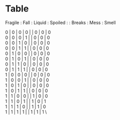 # Table

Fragile : Fall  : Liquid : Spoiled :  :  Breaks  : Mess    : Smell

 0      |  0    |   0    |  0      |  |    0     |   0     |   0 \
 0      |  0    |   0    |  1      |  |    0     |   0     |   0 \
 0      |  0    |   1    |  0      |  |    0     |   0     |   0 \
 0      |  0    |   1    |  1      |  |    0     |   0     |   0 \
 0      |  1    |   0    |  0      |  |    0     |   0     |   0 \
 0      |  1    |   0    |  1      |  |    0     |   0     |   0 \
 0      |  1    |   1    |  0      |  |    0     |   0     |   0 \
 0      |  1    |   1    |  1      |  |    0     |   0     |   0 \
 1      |  0    |   0    |  0      |  |    0     |   0     |   0 \
 1      |  0    |   0    |  1      |  |    0     |   0     |   0 \
 1      |  0    |   1    |  0      |  |    0     |   0     |   0 \
 1      |  0    |   1    |  1      |  |    0     |   0     |   0 \
 1      |  1    |   0    |  0      |  |    1     |   0     |   0 \
 1      |  1    |   0    |  1      |  |    1     |   0     |   1 \
 1      |  1    |   1    |  0      |  |    1     |   1     |   0 \
 1      |  1    |   1    |  1      |  |    1     |   1     |   1 \
 